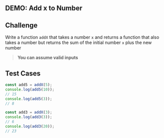 DEMO: Add x to Number
---

## Challenge

Write a function `addX` that takes a number `x` and returns a function that also takes a number but returns the sum of the initial number `x` plus the new number

> **You can assume valid inputs**

## Test Cases

```js
const add5 = addX(5);
console.log(add5(10));
// 15
console.log(add5(3));
// 8

const add3 = addX(3);
console.log(add3(3));
// 6
console.log(add3(20));
// 23
```
